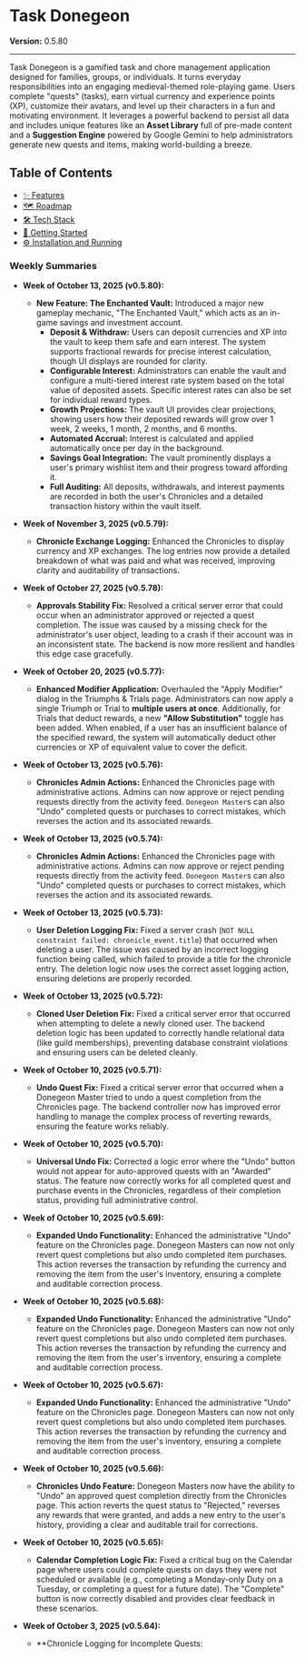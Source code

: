 # Task Donegeon

**Version:** 0.5.80

---

Task Donegeon is a gamified task and chore management application designed for families, groups, or individuals. It turns everyday responsibilities into an engaging medieval-themed role-playing game. Users complete "quests" (tasks), earn virtual currency and experience points (XP), customize their avatars, and level up their characters in a fun and motivating environment. It leverages a powerful backend to persist all data and includes unique features like an **Asset Library** full of pre-made content and a **Suggestion Engine** powered by Google Gemini to help administrators generate new quests and items, making world-building a breeze.

## Table of Contents
- [✨ Features](#-features)
- [🗺️ Roadmap](#️-roadmap)
- [🛠️ Tech Stack](#️-tech-stack)
- [🚀 Getting Started](#-getting-started)
- [⚙️ Installation and Running](#️-installation-and-running)

### Weekly Summaries

-   **Week of October 13, 2025 (v0.5.80):**
    -   **New Feature: The Enchanted Vault:** Introduced a major new gameplay mechanic, "The Enchanted Vault," which acts as an in-game savings and investment account.
        -   **Deposit & Withdraw:** Users can deposit currencies and XP into the vault to keep them safe and earn interest. The system supports fractional rewards for precise interest calculation, though UI displays are rounded for clarity.
        -   **Configurable Interest:** Administrators can enable the vault and configure a multi-tiered interest rate system based on the total value of deposited assets. Specific interest rates can also be set for individual reward types.
        -   **Growth Projections:** The vault UI provides clear projections, showing users how their deposited rewards will grow over 1 week, 2 weeks, 1 month, 2 months, and 6 months.
        -   **Automated Accrual:** Interest is calculated and applied automatically once per day in the background.
        -   **Savings Goal Integration:** The vault prominently displays a user's primary wishlist item and their progress toward affording it.
        -   **Full Auditing:** All deposits, withdrawals, and interest payments are recorded in both the user's Chronicles and a detailed transaction history within the vault itself.

-   **Week of November 3, 2025 (v0.5.79):**
    -   **Chronicle Exchange Logging:** Enhanced the Chronicles to display currency and XP exchanges. The log entries now provide a detailed breakdown of what was paid and what was received, improving clarity and auditability of transactions.

-   **Week of October 27, 2025 (v0.5.78):**
    -   **Approvals Stability Fix:** Resolved a critical server error that could occur when an administrator approved or rejected a quest completion. The issue was caused by a missing check for the administrator's user object, leading to a crash if their account was in an inconsistent state. The backend is now more resilient and handles this edge case gracefully.

-   **Week of October 20, 2025 (v0.5.77):**
    -   **Enhanced Modifier Application:** Overhauled the "Apply Modifier" dialog in the Triumphs & Trials page. Administrators can now apply a single Triumph or Trial to **multiple users at once**. Additionally, for Trials that deduct rewards, a new **"Allow Substitution"** toggle has been added. When enabled, if a user has an insufficient balance of the specified reward, the system will automatically deduct other currencies or XP of equivalent value to cover the deficit.

-   **Week of October 13, 2025 (v0.5.76):**
    -   **Chronicles Admin Actions:** Enhanced the Chronicles page with administrative actions. Admins can now approve or reject pending requests directly from the activity feed. `Donegeon Master`s can also "Undo" completed quests or purchases to correct mistakes, which reverses the action and its associated rewards.

-   **Week of October 13, 2025 (v0.5.74):**
    -   **Chronicles Admin Actions:** Enhanced the Chronicles page with administrative actions. Admins can now approve or reject pending requests directly from the activity feed. `Donegeon Master`s can also "Undo" completed quests or purchases to correct mistakes, which reverses the action and its associated rewards.

-   **Week of October 13, 2025 (v0.5.73):**
    -   **User Deletion Logging Fix:** Fixed a server crash (`NOT NULL constraint failed: chronicle_event.title`) that occurred when deleting a user. The issue was caused by an incorrect logging function being called, which failed to provide a title for the chronicle entry. The deletion logic now uses the correct asset logging action, ensuring deletions are properly recorded.

-   **Week of October 13, 2025 (v0.5.72):**
    -   **Cloned User Deletion Fix:** Fixed a critical server error that occurred when attempting to delete a newly cloned user. The backend deletion logic has been updated to correctly handle relational data (like guild memberships), preventing database constraint violations and ensuring users can be deleted cleanly.

-   **Week of October 10, 2025 (v0.5.71):**
    -   **Undo Quest Fix:** Fixed a critical server error that occurred when a Donegeon Master tried to undo a quest completion from the Chronicles page. The backend controller now has improved error handling to manage the complex process of reverting rewards, ensuring the feature works reliably.

-   **Week of October 10, 2025 (v0.5.70):**
    -   **Universal Undo Fix:** Corrected a logic error where the "Undo" button would not appear for auto-approved quests with an "Awarded" status. The feature now correctly works for all completed quest and purchase events in the Chronicles, regardless of their completion status, providing full administrative control.

-   **Week of October 10, 2025 (v0.5.69):**
    -   **Expanded Undo Functionality:** Enhanced the administrative "Undo" feature on the Chronicles page. Donegeon Masters can now not only revert quest completions but also undo completed item purchases. This action reverses the transaction by refunding the currency and removing the item from the user's inventory, ensuring a complete and auditable correction process.

-   **Week of October 10, 2025 (v0.5.68):**
    -   **Expanded Undo Functionality:** Enhanced the administrative "Undo" feature on the Chronicles page. Donegeon Masters can now not only revert quest completions but also undo completed item purchases. This action reverses the transaction by refunding the currency and removing the item from the user's inventory, ensuring a complete and auditable correction process.

-   **Week of October 10, 2025 (v0.5.67):**
    -   **Expanded Undo Functionality:** Enhanced the administrative "Undo" feature on the Chronicles page. Donegeon Masters can now not only revert quest completions but also undo completed item purchases. This action reverses the transaction by refunding the currency and removing the item from the user's inventory, ensuring a complete and auditable correction process.

-   **Week of October 10, 2025 (v0.5.66):**
    -   **Chronicles Undo Feature:** Donegeon Masters now have the ability to "Undo" an approved quest completion directly from the Chronicles page. This action reverts the quest status to "Rejected," reverses any rewards that were granted, and adds a new entry to the user's history, providing a clear and auditable trail for corrections.

-   **Week of October 10, 2025 (v0.5.65):**
    -   **Calendar Completion Logic Fix:** Fixed a critical bug on the Calendar page where users could complete quests on days they were not scheduled or available (e.g., completing a Monday-only Duty on a Tuesday, or completing a quest for a future date). The "Complete" button is now correctly disabled and provides clear feedback in these scenarios.

-   **Week of October 3, 2025 (v0.5.64):**
    -   **Chronicle Logging for Incomplete Quests: